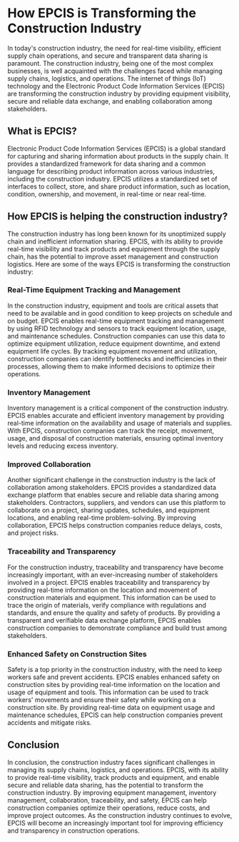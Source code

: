 # How EPCIS is Transforming the Construction Industry

In today's construction industry, the need for real-time visibility, efficient supply chain operations, and secure and transparent data sharing is paramount. The construction industry, being one of the most complex businesses, is well acquainted with the challenges faced while managing supply chains, logistics, and operations. The internet of things (IoT) technology and the Electronic Product Code Information Services (EPCIS) are transforming the construction industry by providing equipment visibility, secure and reliable data exchange, and enabling collaboration among stakeholders.

## What is EPCIS?

Electronic Product Code Information Services (EPCIS) is a global standard for capturing and sharing information about products in the supply chain. It provides a standardized framework for data sharing and a common language for describing product information across various industries, including the construction industry. EPCIS utilizes a standardized set of interfaces to collect, store, and share product information, such as location, condition, ownership, and movement, in real-time or near real-time.

## How EPCIS is helping the construction industry?

The construction industry has long been known for its unoptimized supply chain and inefficient information sharing. EPCIS, with its ability to provide real-time visibility and track products and equipment through the supply chain, has the potential to improve asset management and construction logistics. Here are some of the ways EPCIS is transforming the construction industry:

### Real-Time Equipment Tracking and Management

In the construction industry, equipment and tools are critical assets that need to be available and in good condition to keep projects on schedule and on budget. EPCIS enables real-time equipment tracking and management by using RFID technology and sensors to track equipment location, usage, and maintenance schedules. Construction companies can use this data to optimize equipment utilization, reduce equipment downtime, and extend equipment life cycles. By tracking equipment movement and utilization, construction companies can identify bottlenecks and inefficiencies in their processes, allowing them to make informed decisions to optimize their operations.

### Inventory Management

Inventory management is a critical component of the construction industry. EPCIS enables accurate and efficient inventory management by providing real-time information on the availability and usage of materials and supplies. With EPCIS, construction companies can track the receipt, movement, usage, and disposal of construction materials, ensuring optimal inventory levels and reducing excess inventory.

### Improved Collaboration

Another significant challenge in the construction industry is the lack of collaboration among stakeholders. EPCIS provides a standardized data exchange platform that enables secure and reliable data sharing among stakeholders. Contractors, suppliers, and vendors can use this platform to collaborate on a project, sharing updates, schedules, and equipment locations, and enabling real-time problem-solving. By improving collaboration, EPCIS helps construction companies reduce delays, costs, and project risks.

### Traceability and Transparency

For the construction industry, traceability and transparency have become increasingly important, with an ever-increasing number of stakeholders involved in a project. EPCIS enables traceability and transparency by providing real-time information on the location and movement of construction materials and equipment. This information can be used to trace the origin of materials, verify compliance with regulations and standards, and ensure the quality and safety of products. By providing a transparent and verifiable data exchange platform, EPCIS enables construction companies to demonstrate compliance and build trust among stakeholders.

### Enhanced Safety on Construction Sites

Safety is a top priority in the construction industry, with the need to keep workers safe and prevent accidents. EPCIS enables enhanced safety on construction sites by providing real-time information on the location and usage of equipment and tools. This information can be used to track workers' movements and ensure their safety while working on a construction site. By providing real-time data on equipment usage and maintenance schedules, EPCIS can help construction companies prevent accidents and mitigate risks.

## Conclusion

In conclusion, the construction industry faces significant challenges in managing its supply chains, logistics, and operations. EPCIS, with its ability to provide real-time visibility, track products and equipment, and enable secure and reliable data sharing, has the potential to transform the construction industry. By improving equipment management, inventory management, collaboration, traceability, and safety, EPCIS can help construction companies optimize their operations, reduce costs, and improve project outcomes. As the construction industry continues to evolve, EPCIS will become an increasingly important tool for improving efficiency and transparency in construction operations.
